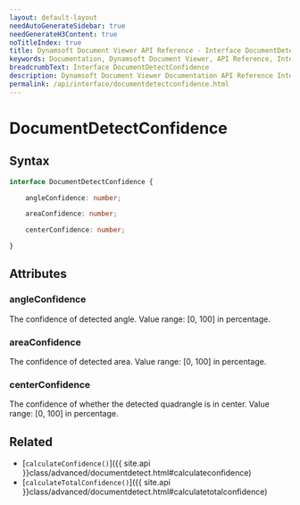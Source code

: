 ```yaml
---
layout: default-layout
needAutoGenerateSidebar: true
needGenerateH3Content: true
noTitleIndex: true
title: Dynamsoft Document Viewer API Reference - Interface DocumentDetectConfidence
keywords: Documentation, Dynamsoft Document Viewer, API Reference, Interface DocumentDetectConfidence
breadcrumbText: Interface DocumentDetectConfidence
description: Dynamsoft Document Viewer Documentation API Reference Interface DocumentDetectConfidence Page
permalink: /api/interface/documentdetectconfidence.html
---
```


# DocumentDetectConfidence

## Syntax

```typescript
interface DocumentDetectConfidence {

    angleConfidence: number; 

    areaConfidence: number; 

    centerConfidence: number;

}
```

## Attributes

### angleConfidence

The confidence of detected angle. Value range: [0, 100] in percentage.

### areaConfidence

The confidence of detected area. Value range: [0, 100] in percentage.

### centerConfidence

The confidence of whether the detected quadrangle is in center. Value range: [0, 100] in percentage.

## Related

- [`calculateConfidence()`]({{ site.api }}class/advanced/documentdetect.html#calculateconfidence)
- [`calculateTotalConfidence()`]({{ site.api }}class/advanced/documentdetect.html#calculatetotalconfidence)